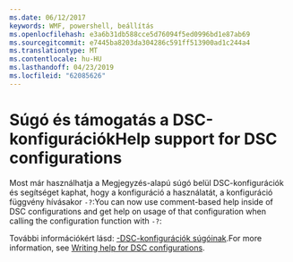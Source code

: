 ```yaml
---
ms.date: 06/12/2017
keywords: WMF, powershell, beállítás
ms.openlocfilehash: e3a6b31db588cce5d76094f5ed0996bd1e87ab69
ms.sourcegitcommit: e7445ba8203da304286c591ff513900ad1c244a4
ms.translationtype: MT
ms.contentlocale: hu-HU
ms.lasthandoff: 04/23/2019
ms.locfileid: "62085626"
---
```

# <a name="help-support-for-dsc-configurations"></a><span data-ttu-id="578ef-102">Súgó és támogatás a DSC-konfigurációk</span><span class="sxs-lookup"><span data-stu-id="578ef-102">Help support for DSC configurations</span></span>

<span data-ttu-id="578ef-103">Most már használhatja a Megjegyzés-alapú súgó belül DSC-konfigurációk és segítséget kaphat, hogy a konfiguráció a használatát, a konfiguráció függvény hívásakor `-?`:</span><span class="sxs-lookup"><span data-stu-id="578ef-103">You can now use comment-based help inside of DSC configurations and get help on usage of that configuration when calling the configuration function with `-?`:</span></span>

<span data-ttu-id="578ef-104">További információkért lásd: [-DSC-konfigurációk súgóinak](https://msdn.microsoft.com/powershell/dsc/confighelp).</span><span class="sxs-lookup"><span data-stu-id="578ef-104">For more information, see [Writing help for DSC configurations](https://msdn.microsoft.com/powershell/dsc/confighelp).</span></span>
